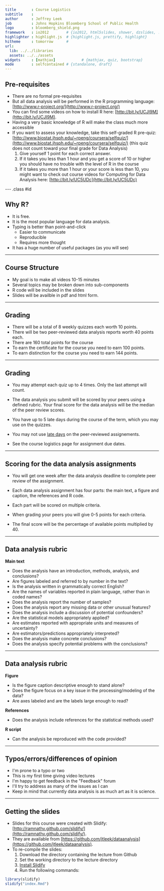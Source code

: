 ```yaml
---
title       : Course Logistics
subtitle    : 
author      : Jeffrey Leek
job         : Johns Hopkins Bloomberg School of Public Health
logo        : bloomberg_shield.png
framework   : io2012        # {io2012, html5slides, shower, dzslides, ...}
highlighter : highlight.js  # {highlight.js, prettify, highlight}
hitheme     : tomorrow      # 
url:
  lib: ../../libraries
  assets: ../../assets
widgets     : [mathjax]            # {mathjax, quiz, bootstrap}
mode        : selfcontained # {standalone, draft}
---
```


## Pre-requisites
* There are no formal pre-requisites
* But all data analysis will be performed in the R programming language: [http://www.r-project.org/](http://www.r-project.org/)
* You can find some videos on how to install R here: [http://bit.ly/UCJI9M](http://bit.ly/UCJI9M).
* Having a very basic knowledge of R will make the class much more accessible
* If you want to assess your knowledge, take this self-graded R pre-quiz: [http://www.biostat.jhsph.edu/~rpeng/coursera/selfquiz/](http://www.biostat.jhsph.edu/~rpeng/coursera/selfquiz/) (this quiz does not count toward your final grade for Data Analysis)
  1. Give yourself 1 point for each correct answer. 
  2. If it takes you less than 1 hour and you get a score of 10 or higher you should have no trouble with the level of R in the course
  3. If it takes you more than 1 hour or your score is less than 10, you might want to check out course videos for Computing for Data Analysis here: [http://bit.ly/UC5UDc](http://bit.ly/UC5UDc)


--- .class #id 

## Why R?

* It is free. 
* It is the most popular language for data analysis.
* Typing is better than point-and-click
  * Easier to communicate
  * Reproducible
  * Requires more thought
* It has a huge number of useful packages (as you will see)

---

## Course Structure

* My goal is to make all videos 10-15 minutes
* Several topics may be broken down into sub-components
* R code will be included in the slides
* Slides will be availble in pdf and html form. 

---

## Grading

* There will be a total of 8 weekly quizzes each worth 10 points. 
* There will be two peer-reviewed data analysis reports worth 40 points each. 
* There are 160 total points for the course
* To earn the certificate for the course you need to earn 100 points. 
* To earn distinction for the course you need to earn 144 points. 

---

## Grading

* You may attempt each quiz up to 4 times. Only the last attempt will count. 

* The data analysis you submit will be scored by your peers using a defined rubric. Your final score for the data analysis will be the median of the peer review scores. 

* You have up to 5 late days during the course of the term, which you may use on the quizzes. 

* You may not use [late days](http://help.coursera.org/customer/portal/articles/502593-how-much-work-should-i-expect-from-one-class-) on the peer-reviewed assignements.

* See the course logistics page for assignment due dates. 

---
## Scoring for the data analysis assignments

* You will get one week after the data analysis deadline to complete peer review of the assignment. 

* Each data analysis assignment has four parts: the main text, a figure and caption, the references and R code. 

* Each part will be scored on multiple criteria.

* When grading your peers you will give 0-5 points for each criteria.

* The final score will be the percentage of available points multiplied by 40. 

---

## Data analysis rubric
__Main text__
* Does the analysis have an introduction, methods, analysis, and conclusions? 
* Are figures labeled and referred to by number in the text? 
* Is the analysis written in grammatically correct English?
* Are the names of variables reported in plain language, rather than in coded names?
* Does the analysis report the number of samples?
* Does the analysis report any missing data or other unusual features?
* Does the analysis include a discussion of potential confounders?
* Are the statistical models appropriately applied?
* Are estimates reported with appropriate units and measures of uncertainty?
* Are estimators/predictions appropriately interpreted?
* Does the analysis make concrete conclusions?
* Does the analysis specify potential problems with the conclusions? 

---
## Data analysis rubric

__Figure__
* Is the figure caption descriptive enough to stand alone?
* Does the figure focus on a key issue in the processing/modeling of the data?
* Are axes labeled and are the labels large enough to read?

__References__
* Does the analysis include references for the statistical methods used?

__R script__

* Can the analysis be reproduced with the code provided?

---



## Typos/errors/differences of opinion

* I'm prone to a typo or two
* This is my first time giving video lectures
* I'm happy to get feedback in the "Feedback" forum
* I'll try to address as many of the issues as I can
* Keep in mind that currently data analysis is as much art as it is science. 

---

## Getting the slides

* Slides for this course were created with Slidify: [http://ramnathv.github.com/slidify/](http://ramnathv.github.com/slidify/). 
* They are available from [https://github.com/jtleek/dataanalysis](https://github.com/jtleek/dataanalysis).
* To re-compile the slides:
  1. Download the directory containing the lecture from Github
  2. Set the working directory to the lecture directory
  3. [Install Slidify](http://slidify.org/start)
  4. Run the following commands: 
  

```r
library(slidify)
slidify("index.Rmd")
```


